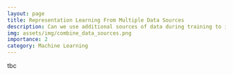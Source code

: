 ```yaml
---
layout: page
title: Representation Learning From Multiple Data Sources
description: Can we use additional sources of data during training to improve models of histopathology?
img: assets/img/combine_data_sources.png
importance: 2
category: Machine Learning
---
```


tbc

